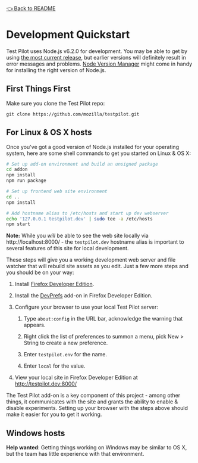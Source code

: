 [👈 Back to README](../../README.md)

# Development Quickstart

Test Pilot uses Node.js v6.2.0 for development. You may be able to get by using
[the most current release](https://nodejs.org/en/download/current/), but
earlier versions will definitely result in error messages and problems. [Node
Version Manager](https://github.com/creationix/nvm/blob/master/README.markdown)
might come in handy for installing the right version of Node.js.

## First Things First

Make sure you clone the Test Pilot repo:

  `git clone https://github.com/mozilla/testpilot.git`

## For Linux & OS X hosts

Once you've got a good version of Node.js installed for your operating system,
here are some shell commands to get you started on Linux & OS X:

```bash
# Set up add-on environment and build an unsigned package
cd addon
npm install
npm run package

# Set up frontend web site environment
cd ..
npm install

# Add hostname alias to /etc/hosts and start up dev webserver
echo '127.0.0.1 testpilot.dev' | sudo tee -a /etc/hosts
npm start
```

**Note:** While you *will* be able to see the web site locally via
http://localhost:8000/ - the `testpilot.dev` hostname alias is important to
several features of this site for local development.

These steps will give you a working development web server and file
watcher that will rebuild site assets as you edit. Just a few more steps and
you should be on your way:

1. Install [Firefox Developer Edition][devedition].

1. Install the [DevPrefs][] add-on in Firefox Developer Edition.

1. Configure your browser to use your local Test Pilot server:
   
   1. Type `about:config` in the URL bar, acknowledge the warning that appears.
   
   1. Right click the list of preferences to summon a menu, pick New > String
      to create a new preference.

   1. Enter `testpilot.env` for the name.

   1. Enter `local` for the value.

1. View your local site in Firefox Developer Edition at http://testpilot.dev:8000/

[devedition]: https://www.mozilla.org/en-US/firefox/developer/
[devprefs]: https://addons.mozilla.org/en-US/firefox/addon/devprefs/

The Test Pilot add-on is a key component of this project - among other things,
it communicates with the site and grants the ability to enable & disable
experiments. Setting up your browser with the steps above should make it easier
for you to get it working. 

## Windows hosts

**Help wanted**: Getting things working on Windows may be similar to OS X,
but the team has little experience with that environment.
